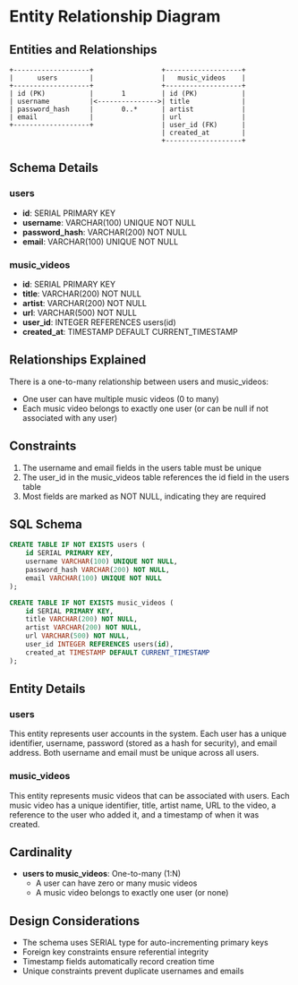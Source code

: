 # Entity Relationship Diagram

## Entities and Relationships

```
+-------------------+                 +-------------------+
|      users        |                 |   music_videos    |
+-------------------+                 +-------------------+
| id (PK)           |       1         | id (PK)           |
| username          |<--------------->| title             |
| password_hash     |       0..*      | artist            |
| email             |                 | url               |
+-------------------+                 | user_id (FK)      |
                                      | created_at        |
                                      +-------------------+
```

## Schema Details

### users
- **id**: SERIAL PRIMARY KEY
- **username**: VARCHAR(100) UNIQUE NOT NULL
- **password_hash**: VARCHAR(200) NOT NULL
- **email**: VARCHAR(100) UNIQUE NOT NULL

### music_videos
- **id**: SERIAL PRIMARY KEY
- **title**: VARCHAR(200) NOT NULL
- **artist**: VARCHAR(200) NOT NULL
- **url**: VARCHAR(500) NOT NULL
- **user_id**: INTEGER REFERENCES users(id)
- **created_at**: TIMESTAMP DEFAULT CURRENT_TIMESTAMP

## Relationships Explained

There is a one-to-many relationship between users and music_videos:
- One user can have multiple music videos (0 to many)
- Each music video belongs to exactly one user (or can be null if not associated with any user)

## Constraints

1. The username and email fields in the users table must be unique
2. The user_id in the music_videos table references the id field in the users table
3. Most fields are marked as NOT NULL, indicating they are required

## SQL Schema

```sql
CREATE TABLE IF NOT EXISTS users (
    id SERIAL PRIMARY KEY,
    username VARCHAR(100) UNIQUE NOT NULL,
    password_hash VARCHAR(200) NOT NULL,
    email VARCHAR(100) UNIQUE NOT NULL
);

CREATE TABLE IF NOT EXISTS music_videos (
    id SERIAL PRIMARY KEY,
    title VARCHAR(200) NOT NULL,
    artist VARCHAR(200) NOT NULL,
    url VARCHAR(500) NOT NULL,
    user_id INTEGER REFERENCES users(id),
    created_at TIMESTAMP DEFAULT CURRENT_TIMESTAMP
);
```

## Entity Details

### users
This entity represents user accounts in the system. Each user has a unique identifier, username, password (stored as a hash for security), and email address. Both username and email must be unique across all users.

### music_videos
This entity represents music videos that can be associated with users. Each music video has a unique identifier, title, artist name, URL to the video, a reference to the user who added it, and a timestamp of when it was created.

## Cardinality
- **users to music_videos**: One-to-many (1:N)
  - A user can have zero or many music videos
  - A music video belongs to exactly one user (or none)

## Design Considerations
- The schema uses SERIAL type for auto-incrementing primary keys
- Foreign key constraints ensure referential integrity
- Timestamp fields automatically record creation time
- Unique constraints prevent duplicate usernames and emails
